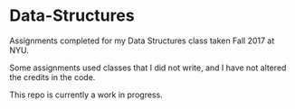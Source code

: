 # Data-Structures
Assignments completed for my Data Structures class taken Fall 2017 at NYU.

Some assignments used classes that I did not write, and I have not altered the credits in the code.

This repo is currently a work in progress.